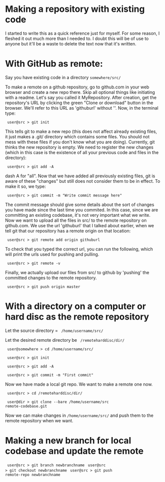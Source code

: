 # Making a repository with existing code

I started to write this as a quick reference just for myself. For some reason, I fleshed it out much more than I needed to. I doubt this will be of use to anyone but it'll be a waste to delete the text now that it's written.

# With GitHub as remote:

Say you have existing code in a directory <code>somewhere/src/</code>

To make a remote on a github repository, go to github.com in your web browser and create a new repo there. Skip all optional things like initiating with a readme. Let's say you called it MyRepository. After creation, get the repository's URL by clicking the green "Clone or download" button in the browser. We'll refer to this URL as 'githuburl' without ''. Now, in the terminal type:

<code> user@src > git init</code>

This tells git to make a new repo (this does not affect already existing files, it just makes a .git/ directory which contains some files. You should not mess with these files if you don't know what you are doing). Currently, git thinks the new repository is empty. We need to register the new changes (which in this case is the existence of all your previous code and files in the directory):
  
<code> user@src > git add -A</code>

dash A for "all". Now that we have added all previously existing files, git is aware of these "changes" but still does not consider them to be in effect. To make it so, we type:

<code> user@src > git commit -m "Write commit message here" </code>

The commit message should give some details about the sort of changes you have made since the last time you commited. In this case, since we are committing an existing codebase, it's not very important what we write. Now we want to upload all the files in src/ to the remote repository on github.com. We use the url 'githuburl' that I talked about earlier, when we tell git that our repository has a remote origin on that location:

<code> user@src > git remote add origin githuburl</code>

To check that you typed the correct url, you can run the following, which will print the urls used for pushing and pulling.

<code> user@src > git remote -v </code>

Finally, we actually upload our files from src/ to github by 'pushing' the committed changes to the remote repository.

<code> user@src > git push origin master</code>

# With a directory on a computer or hard disc as the remote repository
Let the source directory = <code> /home/username/src/ </code>

Let the desired remote directory be <code> /remoteharddisc/dir/ </code>

<code> user@somewhere > cd /home/username/src/ </code>

<code> user@src > git init </code>

<code> user@src > git add -A </code>

<code> user@src > git commit -m "First commit"</code>

Now we have made a local git repo. We want to make a remote one now.

<code> user@src > cd /remoteharddisc/dir/ </code>

<code> user@dir > git clone --bare /home/username/src remote-codebase.git</code>

Now we can make changes in <code>/home/username/src/</code> and push them to the remote repository when we want.

# Making a new branch for local codebase and update the remote

<code> user@src > git branch newbranchname</code>
<code> user@src > git checkout newbranchname</code>
<code> user@src > git push remote-repo newbranchname</code>
